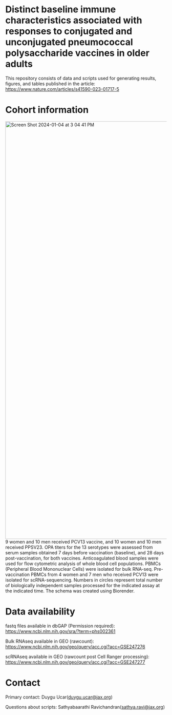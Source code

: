 # Distinct baseline immune characteristics associated with responses to conjugated and unconjugated pneumococcal polysaccharide vaccines in older adults

This repository consists of data and scripts used for generating results, figures, and tables published in the article: https://www.nature.com/articles/s41590-023-01717-5

# Cohort information
<img width="1302" alt="Screen Shot 2024-01-04 at 3 04 41 PM" src="https://github.com/sathyabaarathisr/pneumococcal_vaccine_BIS/assets/99349167/421ed7d4-26de-4f43-b524-68261cb861c5">
9 women and 10 men received PCV13 vaccine, and 10 women and 10 men received PPSV23. OPA titers for the 13 serotypes were assessed from serum samples obtained 7 days before vaccination (baseline), and 28 days post-vaccination, for both vaccines. Anticoagulated blood samples were used for flow cytometric analysis of whole blood cell populations. PBMCs (Peripheral Blood Mononuclear Cells) were isolated for bulk RNA-seq. Pre-vaccination PBMCs from 4 women and 7 men who received PCV13 were isolated for scRNA-sequencing. Numbers in circles represent total number of biologically independent samples processed for the indicated assay at the indicated time. The schema was created using Biorender. 

# Data availability

fastq files available in dbGAP (Permission required): https://www.ncbi.nlm.nih.gov/sra/?term=phs002361

Bulk RNAseq available in GEO (rawcount): https://www.ncbi.nlm.nih.gov/geo/query/acc.cgi?acc=GSE247276

scRNAseq available in GEO (rawcount post Cell Ranger processing): https://www.ncbi.nlm.nih.gov/geo/query/acc.cgi?acc=GSE247277

# Contact

Primary contact: Duygu Ucar(duygu.ucar@jax.org)

Questions about scripts: Sathyabaarathi Ravichandran(sathya.ravi@jax.org)

